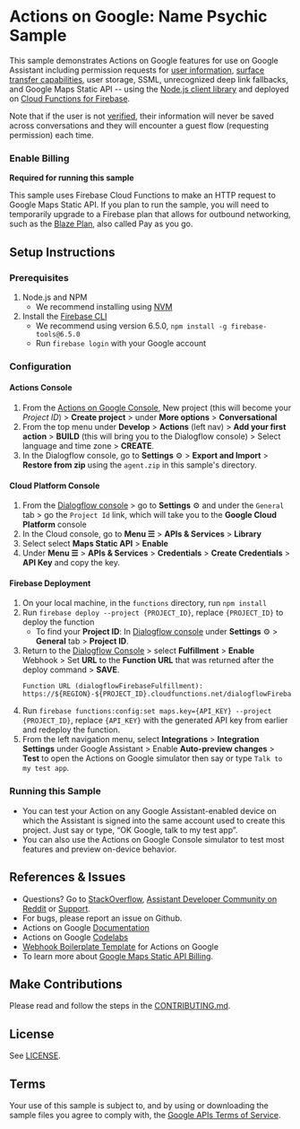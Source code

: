 # Actions on Google: Name Psychic Sample

This sample demonstrates Actions on Google features for use on Google Assistant including permission requests for [user information](https://developers.google.com/actions/assistant/helpers#user_information), [surface transfer capabilities](https://developers.google.com/actions/assistant/surface-capabilities#multi-surface_conversations), user storage, SSML, unrecognized deep link fallbacks, and Google Maps Static API -- using the [Node.js client library](https://github.com/actions-on-google/actions-on-google-nodejs) and deployed on [Cloud Functions for Firebase](https://firebase.google.com/docs/functions/).

Note that if the user is not [verified](https://developers.google.com/actions/assistant/guest-users), their information will
never be saved across conversations and they will encounter a guest flow (requesting permission) each time.

### Enable Billing
**Required for running this sample**

This sample uses Firebase Cloud Functions to make an HTTP request to Google Maps Static API. If you plan to run the sample, you will need to temporarily upgrade to a Firebase plan that allows for outbound networking, such as the [Blaze Plan](https://firebase.google.com/pricing/), also called Pay as you go.

## Setup Instructions
### Prerequisites
1. Node.js and NPM
    + We recommend installing using [NVM](https://github.com/creationix/nvm)
1. Install the [Firebase CLI](https://developers.google.com/actions/dialogflow/deploy-fulfillment)
    + We recommend using version 6.5.0, `npm install -g firebase-tools@6.5.0`
    + Run `firebase login` with your Google account

### Configuration
#### Actions Console
1. From the [Actions on Google Console](https://console.actions.google.com/), New project (this will become your *Project ID*) > **Create project** > under **More options** > **Conversational**
1. From the top menu under **Develop** > **Actions** (left nav) > **Add your first action** > **BUILD** (this will bring you to the Dialogflow console) > Select language and time zone > **CREATE**.
1. In the Dialogflow console, go to **Settings** ⚙ > **Export and Import** > **Restore from zip** using the `agent.zip` in this sample's directory.

#### Cloud Platform Console
1. From the [Dialogflow console](https://console.dialogflow.com) > go to **Settings** ⚙ and under the `General` tab > go the `Project Id` link, which will take you to the **Google Cloud Platform** console
1. In the Cloud console, go to **Menu ☰** > **APIs & Services** > **Library**
1. Select select **Maps Static API** > **Enable**
1. Under **Menu ☰** > **APIs & Services** > **Credentials** > **Create Credentials** > **API Key** and copy the key.

#### Firebase Deployment
1. On your local machine, in the `functions` directory, run `npm install`
1. Run `firebase deploy --project {PROJECT_ID}`, replace `{PROJECT_ID}` to deploy the function
    + To find your **Project ID**: In [Dialogflow console](https://console.dialogflow.com/) under **Settings** ⚙ > **General** tab > **Project ID**.
1. Return to the [Dialogflow Console](https://console.dialogflow.com) > select **Fulfillment** > **Enable** Webhook > Set **URL** to the **Function URL** that was returned after the deploy command > **SAVE**.
    ```
    Function URL (dialogflowFirebaseFulfillment): https://${REGION}-${PROJECT_ID}.cloudfunctions.net/dialogflowFirebaseFulfillment
    ```
1. Run `firebase functions:config:set maps.key={API_KEY} --project {PROJECT_ID}`, replace `{API_KEY}` with the generated API key from earlier and redeploy the function.
1. From the left navigation menu, select **Integrations** > **Integration Settings** under Google Assistant > Enable **Auto-preview changes** >  **Test** to open the Actions on Google simulator then say or type `Talk to my test app`.

### Running this Sample
+ You can test your Action on any Google Assistant-enabled device on which the Assistant is signed into the same account used to create this project. Just say or type, “OK Google, talk to my test app”.
+ You can also use the Actions on Google Console simulator to test most features and preview on-device behavior.

## References & Issues
+ Questions? Go to [StackOverflow](https://stackoverflow.com/questions/tagged/actions-on-google), [Assistant Developer Community on Reddit](https://www.reddit.com/r/GoogleAssistantDev/) or [Support](https://developers.google.com/actions/support/).
+ For bugs, please report an issue on Github.
+ Actions on Google [Documentation](https://developers.google.com/actions/extending-the-assistant)
+ Actions on Google [Codelabs](https://codelabs.developers.google.com/?cat=Assistant)
+ [Webhook Boilerplate Template](https://github.com/actions-on-google/dialogflow-webhook-boilerplate-nodejs) for Actions on Google
+ To learn more about [Google Maps Static API Billing](https://developers.google.com/maps/documentation/maps-static/usage-and-billing).

## Make Contributions
Please read and follow the steps in the [CONTRIBUTING.md](CONTRIBUTING.md).

## License
See [LICENSE](LICENSE).

## Terms
Your use of this sample is subject to, and by using or downloading the sample files you agree to comply with, the [Google APIs Terms of Service](https://developers.google.com/terms/).
